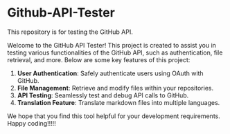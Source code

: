 # Github-API-Tester

This repository is for testing the GitHub API.

Welcome to the GitHub API Tester! This project is created to assist you in testing various functionalities of the GitHub API, such as authentication, file retrieval, and more. Below are some key features of this project:

1. **User Authentication**: Safely authenticate users using OAuth with GitHub.
2. **File Management**: Retrieve and modify files within your repositories.
3. **API Testing**: Seamlessly test and debug API calls to GitHub.
4. **Translation Feature**: Translate markdown files into multiple languages.

We hope that you find this tool helpful for your development requirements. Happy coding!!!!!
